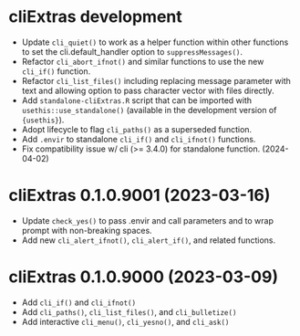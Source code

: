 # cliExtras development

* Update `cli_quiet()` to work as a helper function within other functions to set the cli.default_handler option to `suppressMessages()`.
* Refactor `cli_abort_ifnot()` and similar functions to use the new `cli_if()` function.
* Refactor `cli_list_files()` including replacing message parameter with text and allowing option to pass character vector with files directly.
* Add `standalone-cliExtras.R` script that can be imported with `usethis::use_standalone()` (available in the development version of `{usethis}`).
* Adopt lifecycle to flag `cli_paths()` as a superseded function.
* Add `.envir` to standalone `cli_if()` and `cli_ifnot()` functions.
* Fix compatibility issue w/ cli (>= 3.4.0) for standalone function. (2024-04-02)

# cliExtras 0.1.0.9001 (2023-03-16)

* Update `check_yes()` to pass .envir and call parameters and to wrap prompt with non-breaking spaces.
* Add new `cli_alert_ifnot()`, `cli_alert_if()`, and related functions.

# cliExtras 0.1.0.9000 (2023-03-09)

* Add `cli_if()` and `cli_ifnot()`
* Add `cli_paths()`, `cli_list_files()`, and `cli_bulletize()`
* Add interactive `cli_menu()`, `cli_yesno()`, and `cli_ask()`
